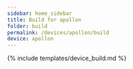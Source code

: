 ```yaml
---
sidebar: home_sidebar
title: Build for apollon
folder: build
permalink: /devices/apollon/build
device: apollon
---
```

{% include templates/device_build.md %}

